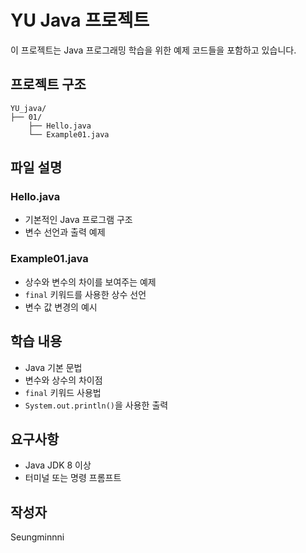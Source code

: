 # YU Java 프로젝트

이 프로젝트는 Java 프로그래밍 학습을 위한 예제 코드들을 포함하고 있습니다.

## 프로젝트 구조

```
YU_java/
├── 01/
    ├── Hello.java
    └── Example01.java
```

## 파일 설명

### Hello.java
- 기본적인 Java 프로그램 구조
- 변수 선언과 출력 예제

### Example01.java
- 상수와 변수의 차이를 보여주는 예제
- `final` 키워드를 사용한 상수 선언
- 변수 값 변경의 예시



## 학습 내용

- Java 기본 문법
- 변수와 상수의 차이점
- `final` 키워드 사용법
- `System.out.println()`을 사용한 출력

## 요구사항

- Java JDK 8 이상
- 터미널 또는 명령 프롬프트

## 작성자

Seungminnni
